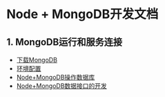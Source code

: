 # Node + MongoDB开发文档
## 1. MongoDB运行和服务连接
  * [下载MongoDB](https://www.mongodb.com/download-center?jmp=nav#community)
  * [环境配置](https://blog.csdn.net/duanFengOL/article/details/80063387)
  * [Node+MongoDB操作数据库](https://blog.csdn.net/duanFengOL/article/details/80065053)
  * [Node+MongoDB数据接口的开发](https://blog.csdn.net/duanfengol/article/details/80075890)

